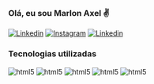 ### Olá, eu sou Marlon Axel ✌️

[![Linkedin](https://img.shields.io/badge/LinkedIn-0077B5?style=for-the-badge&logo=linkedin&logoColor=white)](https://www.linkedin.com/in/marlon-axel-460750148/)
[![Instagram](https://img.shields.io/badge/Instagram-E4405F?style=for-the-badge&logo=instagram&logoColor=white)](https://www.linkedin.com/in/marlon-axel-460750148/)
[![Linkedin](https://img.shields.io/badge/GitHub-100000?style=for-the-badge&logo=github&logoColor=white)](https://www.linkedin.com/in/marlon-axel-460750148/)

### Tecnologias utilizadas

<div style="display: inline_block">
    <img align="center" alt="html5" src="https://img.shields.io/badge/HTML5-E34F26?style=for-the-badge&logo=html5&logoColor=white"/>
    <img align="center" alt="html5" src="https://img.shields.io/badge/CSS3-1572B6?style=for-the-badge&logo=css3&logoColor=white"/>
    <img align="center" alt="html5" src="https://img.shields.io/badge/JavaScript-F7DF1E?style=for-the-badge&logo=javascript&logoColor=black"/>

   <img align="center" alt="html5" src="https://img.shields.io/badge/Node.js-43853D?style=for-the-badge&logo=node.js&logoColor=white"/>

   <img align="center" alt="html5" src="https://img.shields.io/badge/Vue.js-35495E?style=for-the-badge&logo=vue.js&logoColor=4FC08D"/>

</div>
